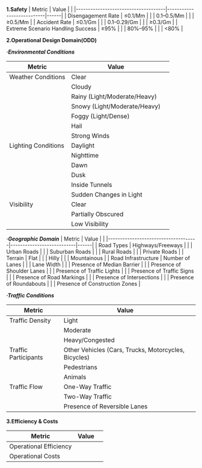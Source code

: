 **1.Safety**
| Metric                              | Value                     |    |
|-------------------------------------|---------------------------|------|
| Disengagement Rate                | ≤0.1/Mm               |
|                                     | 0.1–0.5/Mm            |
|                                     | ≥0.5/Mm               |
| Accident Rate                     | ≤0.1/Gm                |
|                                     | 0.1–0.29/Gm            |
|                                     | ≥0.3/Gm                |
| Extreme Scenario Handling Success | ≥95%                     |
|                                     | 80%–95%                  |
|                                     | <80%                     |

**2.Operational Design Domain(ODD)**

***·Environmental Conditions***

| Metric                              | Value                     |    |
|-------------------------------------|---------------------------|------|
| Weather Conditions                  | Clear                          |
|                                     | Cloudy                         |
|                                     | Rainy (Light/Moderate/Heavy)   |
|                                     | Snowy (Light/Moderate/Heavy)   |
|                                     | Foggy (Light/Dense)            |
|                                     | Hail                           |
|                                     | Strong Winds                   |
| Lighting Conditions                 | Daylight                       |
|                                     | Nighttime                      |
|                                     | Dawn                           |
|                                     | Dusk                           |
|                                     | Inside Tunnels                 |
|                                     | Sudden Changes in Light        |
| Visibility                          | Clear                          |
|                                     | Partially Obscured             |
|                                     | Low Visibility                 |

***·Geographic Domain***
| Metric                              | Value                     |    |
|-------------------------------------|---------------------------|------|
| Road Types                          | Highways/Freeways              |
|                                     | Urban Roads                    |
|                                     | Suburban Roads                 |
|                                     | Rural Roads                    |
|                                     | Private Roads                  |
| Terrain                             | Flat                           |
|                                     | Hilly                          |
|                                     | Mountainous                    |
| Road Infrastructure                 | Number of Lanes               |
|                                     | Lane Width                     |
|                                     | Presence of Median Barrier     |
|                                     | Presence of Shoulder Lanes     |
|                                     | Presence of Traffic Lights     |
|                                     | Presence of Traffic Signs      |
|                                     | Presence of Road Markings      |
|                                     | Presence of Intersections     |
|                                     | Presence of Roundabouts       |
|                                     | Presence of Construction Zones |

***·Traffic Conditions***

| Metric                              | Value                     |    |
|-------------------------------------|---------------------------|------|
| Traffic Density                     | Light                          |
|                                     | Moderate                       |
|                                     | Heavy/Congested                |
| Traffic Participants                | Other Vehicles (Cars, Trucks, Motorcycles, Bicycles) |
|                                     | Pedestrians                    |
|                                     | Animals                        |
| Traffic Flow                        | One-Way Traffic                |
|                                     | Two-Way Traffic                |
|                                     | Presence of Reversible Lanes   |

**3.Efficiency & Costs** 

| Metric                              | Value                     |    |
|-------------------------------------|---------------------------|------|
| Operational Efficiency              |                                |
| Operational Costs                   |                                |
